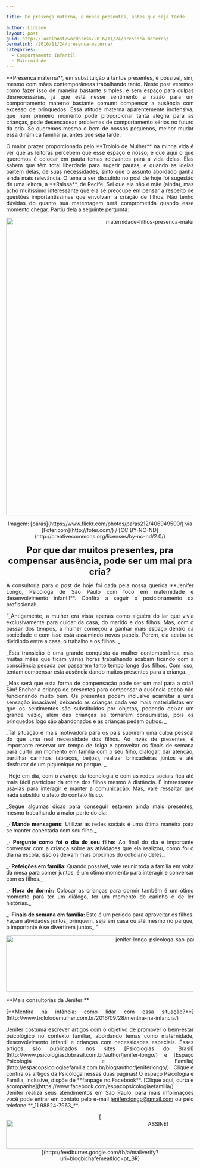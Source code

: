 ```yaml
---

title: Dê presença materna, e menos presentes, antes que seja tarde!

author: Lidiane
layout: post
guid: http://localhost/wordpress/2016/11/24/presenca-materna/
permalink: /2016/11/24/presenca-materna/
categories:
  - Comportamento Infantil
  - Maternidade
---
```

<p align="justify">
  **Presença materna**, em substituição a tantos presentes, é possível, sim, mesmo com mães contemporâneas trabalhando tanto. Neste post veremos como fazer isso de maneira bastante simples, e sem espaço para culpas desnecessárias, já que está nesse sentimento a razão para um comportamento materno bastante comum: compensar a ausência com excesso de brinquedos. Essa atitude materna aparentemente inofensiva, que num primeiro momento pode proporcionar tanta alegria para as crianças, pode desencadear problemas de comportamento sérios no futuro da cria. Se queremos mesmo o bem de nossos pequenos, melhor mudar essa dinâmica familiar já, antes que seja tarde.
</p>

<p align="justify">
  O maior prazer proporcionado pelo **Trololó de Mulher** na minha vida é ver que as leitoras percebem que esse espaço é nosso, e que aqui o que queremos é colocar em pauta temas relevantes para a vida delas. Elas sabem que têm total liberdade para sugerir pautas, e quando as ideias partem delas, de suas necessidades, sinto que o assunto abordado ganha ainda mais relevância. O tema a ser discutido no post de hoje foi sugestão de uma leitora, a **Raissa**, de Recife. Sei que ela não é mãe (ainda), mas acho muitíssimo interessante que ela se preocupe em pensar a respeito de questões importantíssimas que envolvam a criação de filhos. Não tenho dúvidas do quanto sua maternagem será comprometida quando esse momento chegar. Partiu dela a seguinte pergunta:
</p>

<p align="center">
  <img class="alignnone size-full wp-image-13324" src="http://www.trololodemulher.com.br/blog/wp-content/uploads/2016/11/MATERNIDADE-FILHOS-PRESENCA-MATERNA800.jpg" alt="maternidade-filhos-presenca-materna800" width="800" height="800" />
</p>

<p align="center">
  Imagem: [párás](https://www.flickr.com/photos/paras212/406949500/)  via [Foter.com](http://foter.com/)  / [CC BY-NC-ND](http://creativecommons.org/licenses/by-nc-nd/2.0/) 
</p>

<p align="center">
  <b><span style="font-size: x-large;">Por que dar muitos presentes, pra compensar ausência, pode ser um mal pra cria?</span></b>
</p>

<p align="justify">
  A consultoria para o post de hoje foi dada pela nossa querida **Jenifer Longo, Psicóloga de São Paulo com foco em maternidade e desenvolvimento infantil**. Confira a seguir o posicionamento da profissional:
</p>

<p align="justify">
  “_Antigamente, a mulher era vista apenas como alguém do lar que vivia exclusivamente para cuidar da casa, do marido e dos filhos. Mas, com o passar dos tempos, a mulher começou a ganhar mais espaço dentro da sociedade e com isso está assumindo novos papéis. Porém, ela acaba se dividindo entre a casa, o trabalho e os filhos. _
</p>

<p align="justify">
  _Esta transição é uma grande conquista da mulher contemporânea, mas muitas mães que ficam várias horas trabalhando acabam ficando com a consciência pesada por passarem tanto tempo longe dos filhos. Com isso, tentam compensar esta ausência dando muitos presentes para a criança. _
</p>

<p align="justify">
  _Mas será que esta forma de compensação pode ser um mal para a cria? Sim! Encher a criança de presentes para compensar a ausência acaba não funcionando muito bem. Os presentes podem inclusive acarretar a uma sensação insaciável, deixando as crianças cada vez mais materialistas em que os sentimentos são substituídos por objetos, podendo deixar um grande vazio, além das crianças se tornarem consumistas, pois os brinquedos logo são abandonados e as crianças pedem outros. _
</p>

<p align="justify">
  _Tal situação é mais motivadora para os pais suprirem uma culpa pessoal do que uma real necessidade dos filhos. Ao invés de presentes, é importante reservar um tempo de folga e aproveitar os finais de semana para curtir um momento em família com o seu filho, dialogar, dar atenção, partilhar carinhos (abraços, beijos), realizar brincadeiras juntos e até desfrutar de um piquenique no parque. _
</p>

<p align="justify">
  _Hoje em dia, com o avanço da tecnologia e com as redes sociais fica até mais fácil participar da rotina dos filhos mesmo à distância. É interessante usá-las para interagir e manter a comunicação. Mas, vale ressaltar que nada substitui o afeto do contato físico._
</p>

<p align="justify">
  _Segue algumas dicas para conseguir estarem ainda mais presentes, mesmo trabalhando a maior parte do dia:_
</p>

<p align="justify">
  _· <b>Mande mensagens:</b> Utilizar as redes sociais é uma ótima maneira para se manter conectada com seu filho._
</p>

<p align="justify">
  _· <b>Pergunte como foi o dia do seu filho:</b> Ao final do dia é importante conversar com a criança sobre as atividades que ela realizou, como foi o dia na escola, isso os deixam mais próximos do cotidiano deles._
</p>

<p align="justify">
  _· <b>Refeições em família: </b>Quando possível, vale reunir toda a família em volta da mesa para comer juntos, é um ótimo momento para interagir e conversar com os filhos._
</p>

<p align="justify">
  _· <b>Hora de dormir:</b> Colocar as crianças para dormir também é um ótimo momento para ter um diálogo, ter um momento de carinho e de ler histórias._
</p>

<p align="justify">
  _· <b>Finais de semana em família: </b>Este é um período para aproveitar os filhos. Façam atividades juntos, brinquem, seja em casa ou até mesmo no parque, o importante é se divertirem juntos_.”
</p>

<p align="center">
  <img class="alignnone size-full wp-image-13012" src="http://www.trololodemulher.com.br/blog/wp-content/uploads/2016/09/JENIFER-LONGO-PSICOLOGA-SAO-PAULO.jpg" alt="jenifer-longo-psicologa-sao-paulo" width="800" height="151" />
</p>

<p align="justify">
  **Mais consultorias da Jenifer:**
</p>

<p align="justify">
  [**Mentira na infância: como lidar com essa situação?**](http://www.trololodemulher.com.br/2016/09/28/mentira-na-infancia/) 
</p>

<p align="justify">
  Jenifer costuma escrever artigos com o objetivo de promover o bem-estar psicológico no contexto familiar, abordando temas como maternidade, desenvolvimento infantil e crianças com necessidades especiais. Esses artigos são publicados nos sites [Psicologias do Brasil](http://www.psicologiasdobrasil.com.br/author/jenifer-longo/)  e [Espaço Psicologia e Família](http://espacopsicologiaefamilia.com.br/blog/author/jeniferlongo/) . Clique e confira os artigos da Psicóloga nessas duas páginas! O espaço Psicologia e Família, inclusive, dispõe de **fanpage no Facebook**. [Clique aqui, curta e acompanhe](https://www.facebook.com/espacopsicologiaefamilia/) . Jenifer realiza seus atendimentos em São Paulo, para mais informações você pode entrar em contato pelo e-mail <a href="mailto:jeniferclongo@gmail.com">jeniferclongo@gmail.com</a> ou pelo telefone **_11 98824-7963_**.
</p>

<p align="center">
  [<img class="alignnone size-full wp-image-10439" src="http://www.trololodemulher.com.br/blog/wp-content/uploads/2014/09/ASSINE.png" alt="ASSINE!" width="800" height="78" />](http://feedburner.google.com/fb/a/mailverify?uri=blogbichafemea&loc=pt_BR) 
</p>

<p align="justify">